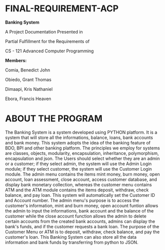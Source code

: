 # FINAL-REQUIREMENT-ACP
**Banking System**

A Project Documentation Presented in

Partial Fulfillment for the Requirements of

CS - 121 Advanced Computer Programming

**Members:**

Comia, Benedict John

Obiedo, Grant Thomas

Dimaapi, Kris Nathaniel

Ebora, Francis Heaven


# ABOUT THE PROGRAM

  The Banking System is a system developed using PYTHON platform. It is a system that will store all the informations, balance, loans, bank accounts and bank money. This system adopts the idea of the banking feature of BDO, BPI and other banking platform. The principles we employ for systems are classes, objects, modularity, encapsulation, inheritance, polymorphism, encapsulation and json. The Users should select whether they are an admin or a customer; if they select admin, the system will use the Admin Login module; if they select customer, the system will use the Customer Login module. The admin menu contains the items mint money, burn money, open account, loan assessment, close account, access customer database, and display bank monetary collection, whereas the customer menu contains ATM and the ATM module contains the items deposit, withdraw, check balance, and pay loan. This system will automatically set the Customer ID and Account number. The admin menu's purpose is to access the customer's information, mint and burn money, open account funtion allows the admin to input the informations, bank account and the balance of the customer while the close account function allows the admin to delete certain accounts from the created bank accounts, admins can display the bank's funds, and if the customer requests a bank loan. The purpose of the Customer Menu or ATM is to deposit, withdraw, check balance, and pay the customer's loan. This Banking System can also store all the data information and bank funds by transferring from python to JSON. 
